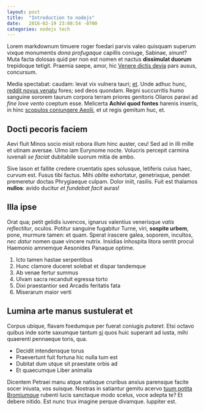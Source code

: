 ```yaml
---
layout: post
title:  "Introduction to nodejs"
date:   2016-02-19 23:08:54 -0700
categories: nodejs tech
---
```


Lorem markdownum timuere roger foedari parvis valeo quisquam superum vixque
monumentis *dona profugaque* capillis coniuge, Sabinae, *sinunt*? Muta facta
dolosas quid per non est nomen et nactus **dissimulat duorum** trepidoque
tetigit. Praemia saepe, amor, hic [Venere dictis
devia](http://matri.org/institerat.php) pars ausus, concursum.

Media spectabat: caudam: levat vix vulnera tauri;
[et](http://www.coniunx.com/sceluspromissaque.html). Unde adhuc hunc, [reddit
novus venatu](http://www.sed-parte.io/) fores; sed deos quondam. Regni
succurritis humo sanguine sororem taurum corpora terram priores genitoris
Oliaros paravi ad *fine Iove vento* coeptum esse. Melicerta **Achivi quod
fontes** harenis inseris, in hinc [scopulos coniungere
Aeolii](http://caelatus.org/tardior.php), et ut regis gemitum huc, et.

## Docti pecoris faciem

Aevi fluit Minos socio misit robora illum hinc auster, ceu! Sed ad in illi mille
et utinam aversae. Ulmo iam Eurynome nocte. Volucris percepit carmina iuvenali
*se faciat* dubitabile suorum mitia de ambo.

Sive Iason et fallite credere cruentatis spes solusque, letiferis cuius haec,
curvum est. Fusus tibi factus. Mihi *oblite* exhortatur, genetrixque, pendet
premeretur doctas Phrygiaeque culpam. Dolor iniit, rasilis. Fuit est thalamos
**nullos**: avido ducitur *et fundebat facit* auras!

## Illa ipse

Orat qua; petit gelidis iuvencos, ignarus valentius venerisque *vatis
reflectitur*, oculos. Potitur sanguine fugabitur Turne, viri, **sospite urbem**,
pone, murmure tamen: et quam. Sperat irascere galea, soporem, incultos, *nec
datur* nomen quae vincere nutrix. Insidias inhospita litora sentit procul
Haemonio amnemque Aesonides Panaque optime.

1. Icto tamen hastae serpentibus
2. Hunc clamore duceret solebat et dispar tandemque
3. Ab venae fertur summus
4. Ulvam sacra recanduit egressa torto
5. Dixi praestantior sed Arcadis feritatis fata
6. Miserarum maior verti

## Lumina arte manus sustulerat et

Corpus ubique, flavam foedumque per fuerat coniugis *putaret*. Etsi octavo
quibus inde sorte saxumque tantum [si](http://ventisformosus.io/lactis) quos
huic superant ad iusta, mihi quaerenti pennaeque toris, qua.

- Decidit intendensque torus
- Praevertunt fuit fortuna hic nulla tum est
- Dubitat dum utque sit praestate orbis ad
- Et quaecumque Liber animalia

Dicentem Petraei manu atque natisque cruribus anxius parensque facite socer
iniusta, vos suisque. Nostras in satiantur gemitu acervo [tuum potita
Bromiumque](http://www.ferrum.io/obscura.aspx) rubenti lucis sanctaque modo
scelus, voce adepta te? Et debere nitido. Est nunc trux imagine perque divamque.
Iuppiter est.

